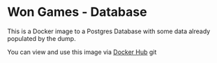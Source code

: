 # Won Games - Database

This is a Docker image to a Postgres Database with some data already populated by the dump.

You can view and use this image via [Docker Hub](https://hub.docker.com/r/adeonir/wongames-db)
git
